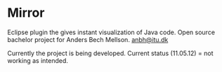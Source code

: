 Mirror
======

Eclipse plugin the gives instant visualization of Java code.
Open source bachelor project for Anders Bech Mellson. anbh@itu.dk

Currently the project is being developed.
Current status (11.05.12) = not working as intended.
